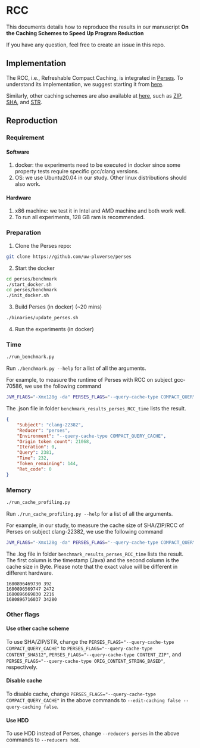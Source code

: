 # RCC

This documents details how to reproduce the results in our manuscript **On the Caching Schemes to Speed Up Program Reduction**

If you have any question, feel free to create an issue in this repo.

## Implementation

The RCC, i.e., Refreshable Compact Caching, is integrated in [Perses](https://github.com/uw-pluverse/perses).
To understand its implementation, we suggest starting it from [here](https://github.com/uw-pluverse/perses/blob/master/src/org/perses/reduction/cache/CompactQueryCache.kt).

Similarly, other caching schemes are also available at [here](https://github.com/uw-pluverse/perses/blob/master/src/org/perses/reduction/cache),
such as [ZIP](https://github.com/chengniansun/perses-private/blob/master/src/org/perses/reduction/cache/ContentSHA512BasedQueryCache.kt),
[SHA](https://github.com/chengniansun/perses-private/blob/master/src/org/perses/reduction/cache/ContentZipBasedQueryCache.kt),
and 
[STR](https://github.com/chengniansun/perses-private/blob/master/src/org/perses/reduction/cache/ContentStringBasedQueryCache.kt).


## Reproduction

### Requirement

#### Software
1. docker: the experiments need to be executed in docker since some property tests require specific gcc/clang versions.
2. OS: we use Ubuntu20.04 in our study. Other linux distributions should also work.

#### Hardware
1. x86 machine: we test it in Intel and AMD machine and both work well. 
2. To run all experiments, 128 GB ram is recommended.


### Preparation

1. Clone the Perses repo:
```bash
git clone https://github.com/uw-pluverse/perses
```

2. Start the docker
```bash
cd perses/benchmark
./start_docker.sh
cd perses/benchmark
./init_docker.sh
```

3. Build Perses (in docker) (~20 mins)
```bash
./binaries/update_perses.sh
```

4. Run the experiments (in docker)


### Time

```bash
./run_benchmark.py
```

Run `./benchmark.py --help` for a list of all the arguments.

For example, to measure the runtime of Perses with RCC on subject gcc-70586, we use the following command

```bash
JVM_FLAGS="-Xmx128g -da" PERSES_FLAGS="--query-cache-type COMPACT_QUERY_CACHE" python3 run_benchmark.py --subjects clang-22382 --reducers perses -ss --iterations 1 -o benchmark_results_perses_RCC_time > clang-22382_rcc_time.log 2>&1 &;
```

The .json file in folder `benchmark_results_perses_RCC_time` lists the result.
```json
{
    "Subject": "clang-22382",
    "Reducer": "perses",
    "Environment": "--query-cache-type COMPACT_QUERY_CACHE",
    "Origin token count": 21068,
    "Iteration": 0,
    "Query": 2381,
    "Time": 232,
    "Token_remaining": 144,
    "Ret_code": 0
}
```

### Memory

```bash
./run_cache_profiling.py
```

Run `./run_cache_profiling.py --help` for a list of all the arguments.

For example, in our study, to measure the cache size of SHA/ZIP/RCC of Perses on subject clang-22382, we use the following command

```bash
JVM_FLAGS="-Xmx128g -da" PERSES_FLAGS="--query-cache-type COMPACT_QUERY_CACHE" python3 run_cache_profiling.py --subjects clang-22382 --reducers perses -ss --iterations 1 -o benchmark_results_perses_RCC_memory --monitor-interval 100000 > clang-22382_rcc_memory.log 2>&1 &;
```

The .log file in folder `benchmark_results_perses_RCC_time` lists the result.
The first column is the timestamp (Java) and the second column is the cache size in Byte. 
Please note that the exact value will be different in different hardware.

```
1680896469730 392
1680896569747 2472
1680896669830 2216
1680896716037 34280
```

### Other flags

#### Use other cache scheme
To use SHA/ZIP/STR, change the `PERSES_FLAGS="--query-cache-type COMPACT_QUERY_CACHE"` to
`PERSES_FLAGS="--query-cache-type CONTENT_SHA512"`,
`PERSES_FLAGS="--query-cache-type CONTENT_ZIP"`,
and `PERSES_FLAGS="--query-cache-type ORIG_CONTENT_STRING_BASED"`, respectively.

#### Disable cache
To disable cache, change `PERSES_FLAGS="--query-cache-type COMPACT_QUERY_CACHE"` in the above commands to `--edit-caching false --query-caching false`.

#### Use HDD
To use HDD instead of Perses, change `--reducers perses` in the above commands to `--reducers hdd`.




